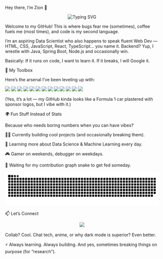 Hey there, I’m Zion 👋
<p align="center"> <img src="https://readme-typing-svg.herokuapp.com?font=Fira+Code&size=22&pause=1000&color=00C2FF&center=true&vCenter=true&random=false&width=435&lines=Aspiring+Data+Scientist;Full-stack+Developer;Always+learning...;Breaking+things+for+%22research%22" alt="Typing SVG" /> </p>

Welcome to my GitHub!
This is where bugs fear me (sometimes), coffee fuels me (most times), and code is my second language.

I’m an aspiring Data Scientist who also happens to speak fluent Web Dev — HTML, CSS, JavaScript, React, TypeScript… you name it. Backend? Yup, I wrestle with Java, Spring Boot, Node.js and occasionally win.

Basically:
If it runs on code, I want to learn it. If it breaks, I will Google it.

🚀 My Toolbox

Here’s the arsenal I’ve been leveling up with:

<p> <img src="https://img.shields.io/badge/HTML5-E34F26?style=for-the-badge&logo=html5&logoColor=white"/> <img src="https://img.shields.io/badge/CSS3-1572B6?style=for-the-badge&logo=css3&logoColor=white"/> <img src="https://img.shields.io/badge/JavaScript-F7DF1E?style=for-the-badge&logo=javascript&logoColor=black"/> <img src="https://img.shields.io/badge/TypeScript-3178C6?style=for-the-badge&logo=typescript&logoColor=white"/> <img src="https://img.shields.io/badge/React-61DAFB?style=for-the-badge&logo=react&logoColor=black"/> <img src="https://img.shields.io/badge/React_Native-61DAFB?style=for-the-badge&logo=react&logoColor=black"/> <img src="https://img.shields.io/badge/Flutter-02569B?style=for-the-badge&logo=flutter&logoColor=white"/> <img src="https://img.shields.io/badge/Dart-0175C2?style=for-the-badge&logo=dart&logoColor=white"/> <img src="https://img.shields.io/badge/Java-007396?style=for-the-badge&logo=java&logoColor=white"/> <img src="https://img.shields.io/badge/Spring_Boot-6DB33F?style=for-the-badge&logo=springboot&logoColor=white"/> <img src="https://img.shields.io/badge/PostgreSQL-4169E1?style=for-the-badge&logo=postgresql&logoColor=white"/> <img src="https://img.shields.io/badge/Python-3776AB?style=for-the-badge&logo=python&logoColor=white"/> <img src="https://img.shields.io/badge/Node.js-339933?style=for-the-badge&logo=nodedotjs&logoColor=white"/> </p>

(Yes, it’s a lot — my GitHub kinda looks like a Formula 1 car plastered with sponsor logos, but I vibe with it.)

🌍 Fun Stuff Instead of Stats

Because who needs boring numbers when you can have vibes?

🧑‍💻 Currently building cool projects (and occasionally breaking them).

📖 Learning more about Data Science & Machine Learning every day.

🎮 Gamer on weekends, debugger on weekdays.

🐍 Waiting for my contribution graph snake to get fed someday.

<p align="center"> <img src="https://github.com/Platane/snk/raw/output/github-contribution-grid-snake.svg" alt="Snake animation" /> </p>
📫 Let’s Connect
<p align="center"> <a href="https://www.linkedin.com/in/zion-omogbeme-43021b359/"> <img src="https://img.shields.io/badge/LinkedIn-0A66C2?style=for-the-badge&logo=linkedin&logoColor=white"/> </a> </p>

Collab? Cool.
Chat tech, anime, or why dark mode is superior? Even better.

⚡ Always learning. Always building. And yes, sometimes breaking things on purpose (for “research”).

